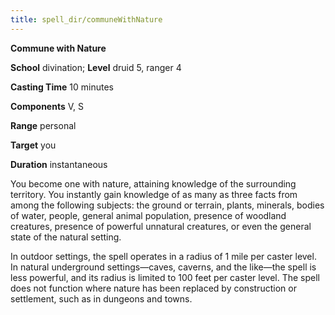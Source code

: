 ```yaml
---
title: spell_dir/communeWithNature
---
```

 **Commune with Nature**

**School** divination; **Level** druid 5, ranger 4

**Casting Time** 10 minutes

**Components** V, S

**Range** personal

**Target** you

**Duration** instantaneous

You become one with nature, attaining knowledge of the surrounding territory. You instantly gain knowledge of as many as three facts from among the following subjects: the ground or terrain, plants, minerals, bodies of water, people, general animal population, presence of woodland creatures, presence of powerful unnatural creatures, or even the general state of the natural setting.

In outdoor settings, the spell operates in a radius of 1 mile per caster level. In natural underground settings—caves, caverns, and the like—the spell is less powerful, and its radius is limited to 100 feet per caster level. The spell does not function where nature has been replaced by construction or settlement, such as in dungeons and towns.

